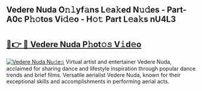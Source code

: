 ## Vedere Nuda O𝚗𝚕yf𝚊ns L𝚎a𝚔ed N𝚞𝚍es - Part-A0c P𝚑𝚘tos Vi𝚍𝚎o - H𝚘𝚝 Part L𝚎a𝚔s nU4L3

# <h2><a href="http://kf0kl0d.oniu.top/?m=Vedere+Nuda">🔗👉 🔴 Vedere Nuda P𝚑ot𝚘𝚜 V𝚒d𝚎o</a></h2>

[![Vedere Nuda Nu𝚍e𝚜](https://i.imgur.com/0qMVB7G.gif)](http://kf0kl0d.oniu.top/?m=Vedere+Nuda)
Virtual artist and entertainer Vedere Nuda, acclaimed for sharing dance and lifestyle inspiration through popular dance trends and brief films. Versatile aerialist Vedere Nuda, known for their exceptional skills and accomplishments in performing aerial acts.  
